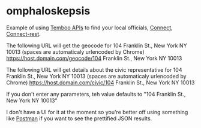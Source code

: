 omphaloskepsis
==============

Example of using [Temboo APIs](https://temboo.com/library/Library/Labs/GoodCitizen/Civic/]) to find your local officials, [Connect](http://www.senchalabs.org/connect/), [Connect-rest](https://github.com/imrefazekas/connect-rest).

The following URL will get  the geocode for 104 Franklin St., New York NY 10013 (spaces are automaticaly urlencoded by Chrome)
        https://host.domain.com/geocode/104 Franklin St., New York NY 10013

The following URL will get  details about the civic representative for 104 Franklin St., New York NY 10013 (spaces are automaticaly urlencoded by Chrome)
        https://host.domain.com/civic/104 Franklin St., New York NY 10013
        
If you don't enter any parameters, teh value defaults to "104 Franklin St., New York NY 10013"

I don't have a UI for it at the moment so you're better off using something like [Postman](http://www.getpostman.com/) if you want to see the prettified JSON results.

